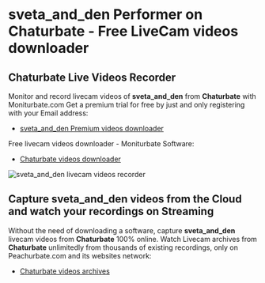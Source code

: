 # sveta_and_den Performer on Chaturbate - Free LiveCam videos downloader

## Chaturbate Live Videos Recorder

Monitor and record livecam videos of **sveta_and_den** from **Chaturbate** with Moniturbate.com
Get a premium trial for free by just and only registering with your Email address:
* [sveta_and_den Premium videos downloader](https://moniturbate.com/request-demo-licence-key.html)

Free livecam videos downloader - Moniturbate Software:
* [Chaturbate videos downloader](https://moniturbate.com/moniturbate-download-software.html)

![sveta_and_den livecam videos recorder](https://peachurnet.com/templates/moniturbate-software.png)


## Capture sveta_and_den videos from the Cloud and watch your recordings on Streaming

Without the need of downloading a software, capture **sveta_and_den** livecam videos from **Chaturbate** 100% online.
Watch Livecam archives from **Chaturbate** unlimitedly from thousands of existing recordings, only on Peachurbate.com and its websites network:
* [Chaturbate videos archives](https://peachurnet.com/)
